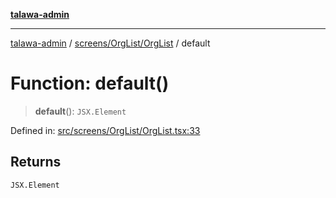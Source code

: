 [**talawa-admin**](../../../../README.md)

***

[talawa-admin](../../../../README.md) / [screens/OrgList/OrgList](../README.md) / default

# Function: default()

> **default**(): `JSX.Element`

Defined in: [src/screens/OrgList/OrgList.tsx:33](https://github.com/gautam-divyanshu/talawa-admin/blob/9fef64ff9fb30eb3195cc9100606d8b7a89bca79/src/screens/OrgList/OrgList.tsx#L33)

## Returns

`JSX.Element`
